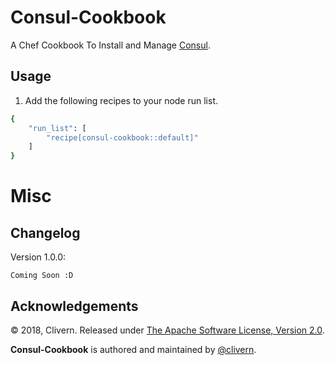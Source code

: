 Consul-Cookbook
==============

A Chef Cookbook To Install and Manage [Consul](https://www.consul.io/).

Usage
-----

1. Add the following recipes to your node run list.

```bash
{
    "run_list": [
        "recipe[consul-cookbook::default]"
    ]
}
```

Misc
====

Changelog
---------
Version 1.0.0:
```
Coming Soon :D
```

Acknowledgements
----------------

© 2018, Clivern. Released under [The Apache Software License, Version 2.0](http://www.apache.org/licenses/LICENSE-2.0.txt).

**Consul-Cookbook** is authored and maintained by [@clivern](http://github.com/clivern).
